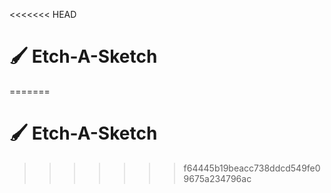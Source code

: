 <<<<<<< HEAD
# :paintbrush: Etch-A-Sketch
=======
# :paintbrush: Etch-A-Sketch

>>>>>>> f64445b19beacc738ddcd549fe09675a234796ac
